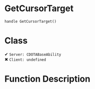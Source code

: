 # GetCursorTarget
```
handle GetCursorTarget()
```
# Class
✔ `Server: CDOTABaseAbility`  
✖ `Client: undefined`  

# Function Description

